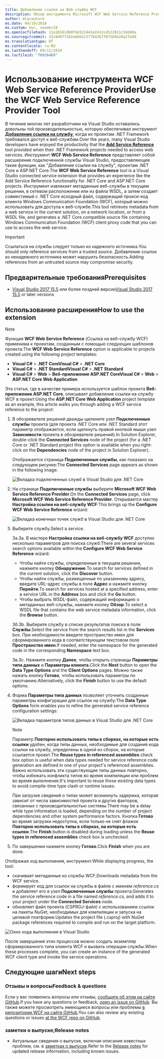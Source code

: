 ```yaml
---
title: Добавление ссылки на Веб-службу WCF
description: Обзор инструмента Microsoft WCF Web Service Reference Provider, который расширяет функциональные возможности проектов .NET Core и ASP.NET Core аналогично функции "Добавление ссылки на службу" для проектов .NET Framework.
author: mlacouture
ms.date: 04/19/2018
ms.custom: mvc, seodec18
ms.openlocfilehash: 11a18161db0fde522442e2412c4522811c5dd40a
ms.sourcegitcommit: 33c8d6f7342a4bb2c577842b7f075b0e20a2fa40
ms.translationtype: HT
ms.contentlocale: ru-RU
ms.lasthandoff: 09/12/2019
ms.locfileid: "70926460"
---
```

# <a name="use-the-wcf-web-service-reference-provider-tool"></a><span data-ttu-id="49d73-103">Использование инструмента WCF Web Service Reference Provider</span><span class="sxs-lookup"><span data-stu-id="49d73-103">Use the WCF Web Service Reference Provider Tool</span></span>

<span data-ttu-id="49d73-104">В течение многих лет разработчики на Visual Studio оставались довольны той производительностью, которую обеспечивал инструмент [**Добавление ссылки на службу**](/visualstudio/data-tools/how-to-add-update-or-remove-a-wcf-data-service-reference), когда их проектам .NET Framework требовался доступ к веб-службам.</span><span class="sxs-lookup"><span data-stu-id="49d73-104">Over the years, many Visual Studio developers have enjoyed the productivity that the [**Add Service Reference**](/visualstudio/data-tools/how-to-add-update-or-remove-a-wcf-data-service-reference) tool provided when their .NET Framework projects needed to access web services.</span></span>  <span data-ttu-id="49d73-105">Инструмент **WCF Web Service Reference** представляет собой расширение подключенной службы Visual Studio, предоставляющее такие функции, как "Добавление ссылки на службу", проектам .NET Core и ASP.NET Core.</span><span class="sxs-lookup"><span data-stu-id="49d73-105">The **WCF Web Service Reference** tool is a Visual Studio connected service extension that provides an experience like the Add Service Reference functionality for .NET Core and ASP.NET Core projects.</span></span> <span data-ttu-id="49d73-106">Инструмент извлекает метаданные веб-службы в текущем решении, в сетевом расположении или из файла WSDL, а затем создает совместимый с .NET Core исходный файл, содержащий прокси-код клиента Windows Communication Foundation (WCF), который можно использовать для доступа к веб-службе.</span><span class="sxs-lookup"><span data-stu-id="49d73-106">This tool retrieves metadata from a web service in the current solution, on a network location, or from a WSDL file, and generates a .NET Core compatible source file containing Windows Communication Foundation (WCF) client proxy code that you can use to access the web service.</span></span>

> [!IMPORTANT]
> <span data-ttu-id="49d73-107">Ссылаться на службы следует только из надежного источника.</span><span class="sxs-lookup"><span data-stu-id="49d73-107">You should only reference services from a trusted source.</span></span> <span data-ttu-id="49d73-108">Добавление ссылок из ненадежного источника может нарушить безопасность.</span><span class="sxs-lookup"><span data-stu-id="49d73-108">Adding references from an untrusted source may compromise security.</span></span>

## <a name="prerequisites"></a><span data-ttu-id="49d73-109">Предварительные требования</span><span class="sxs-lookup"><span data-stu-id="49d73-109">Prerequisites</span></span>

* <span data-ttu-id="49d73-110">[Visual Studio 2017 15.5](https://aka.ms/vsdownload?utm_source=mscom&utm_campaign=msdocs) или более поздней версии</span><span class="sxs-lookup"><span data-stu-id="49d73-110">[Visual Studio 2017 15.5](https://aka.ms/vsdownload?utm_source=mscom&utm_campaign=msdocs) or later versions</span></span>

## <a name="how-to-use-the-extension"></a><span data-ttu-id="49d73-111">Использование расширения</span><span class="sxs-lookup"><span data-stu-id="49d73-111">How to use the extension</span></span>

> [!NOTE]
> <span data-ttu-id="49d73-112">Функция **WCF Web Service Reference** (Ссылка на веб-службу WCF) применима к проектам, созданным с помощью следующих шаблонов проекта:</span><span class="sxs-lookup"><span data-stu-id="49d73-112">The **WCF Web Service Reference** option is applicable to projects created using the following project templates:</span></span>
>
> * <span data-ttu-id="49d73-113">**Visual C#**  >  **.NET Core**</span><span class="sxs-lookup"><span data-stu-id="49d73-113">**Visual C#** > **.NET Core**</span></span>
> * <span data-ttu-id="49d73-114">**Visual C#**  >  **.NET Standard**</span><span class="sxs-lookup"><span data-stu-id="49d73-114">**Visual C#** > **.NET Standard**</span></span>
> * <span data-ttu-id="49d73-115">**Visual C#**  > **Web** > **Веб-приложение ASP.NET Core**</span><span class="sxs-lookup"><span data-stu-id="49d73-115">**Visual C#** > **Web** > **ASP.NET Core Web Application**</span></span>

<span data-ttu-id="49d73-116">Эта статья, где в качестве примера используется шаблон проекта **Веб-приложение ASP.NET Core**, описывает добавление ссылки на службу WCF в проект:</span><span class="sxs-lookup"><span data-stu-id="49d73-116">Using the **ASP.NET Core Web Application** project template as an example, this article walks you through adding a WCF service reference to the project:</span></span>

1. <span data-ttu-id="49d73-117">В обозревателе решений дважды щелкните узел **Подключенные службы** проекта (для проекта .NET Core или .NET Standard этот параметр отображается, если щелкнуть правой кнопкой мыши узел **Зависимости** проекта в обозревателе решений).</span><span class="sxs-lookup"><span data-stu-id="49d73-117">In Solution Explorer, double-click the **Connected Services** node of the project (for a .NET Core or .NET Standard project this option is available when you right-click on the **Dependencies** node of the project in Solution Explorer).</span></span>

    <span data-ttu-id="49d73-118">Отображается страница **Подключенные службы**, как показано на следующем рисунке:</span><span class="sxs-lookup"><span data-stu-id="49d73-118">The **Connected Services** page appears as shown in the following image:</span></span>

    ![Вкладка подключенных служб в Visual Studio для .NET Core](./media/wcf-web-service-reference-guide/wcfcs-ConnectedServicesPage.png)

2. <span data-ttu-id="49d73-120">На странице **Подключенные службы** выберите **Microsoft WCF Web Service Reference Provider**.</span><span class="sxs-lookup"><span data-stu-id="49d73-120">On the **Connected Services** page, click **Microsoft WCF Web Service Reference Provider**.</span></span> <span data-ttu-id="49d73-121">Открывается мастер **Настройка ссылки на веб-службу WCF**:</span><span class="sxs-lookup"><span data-stu-id="49d73-121">This brings up the **Configure WCF Web Service Reference** wizard:</span></span>

    ![Вкладка конечных точек служб в Visual Studio для .NET Core](./media/wcf-web-service-reference-guide/wcfcs-ServiceEndpointPage.png)

3. <span data-ttu-id="49d73-123">Выберите службу.</span><span class="sxs-lookup"><span data-stu-id="49d73-123">Select a service.</span></span>

    <span data-ttu-id="49d73-124">3а.</span><span class="sxs-lookup"><span data-stu-id="49d73-124">3a.</span></span> <span data-ttu-id="49d73-125">В мастере **Настройка ссылки на веб-службу WCF** доступно несколько параметров для поиска служб:</span><span class="sxs-lookup"><span data-stu-id="49d73-125">There are several services search options available within the **Configure WCF Web Service Reference** wizard:</span></span>

     * <span data-ttu-id="49d73-126">Чтобы найти службы, определенные в текущем решении, нажмите кнопку **Обнаружение**.</span><span class="sxs-lookup"><span data-stu-id="49d73-126">To search for services defined in the current solution, click the **Discover** button.</span></span>
     * <span data-ttu-id="49d73-127">Чтобы найти службы, размещенные по указанному адресу, введите URL-адрес службы в поле **Адрес** и нажмите кнопку **Перейти**.</span><span class="sxs-lookup"><span data-stu-id="49d73-127">To search for services hosted at a specified address, enter a service URL in the **Address** box and click the **Go** button.</span></span>
     * <span data-ttu-id="49d73-128">Чтобы выбрать WSDL-файл, содержащий информацию о метаданных веб-службы, нажмите кнопку **Обзор**.</span><span class="sxs-lookup"><span data-stu-id="49d73-128">To select a WSDL file that contains the web service metadata information, click the **Browse** button.</span></span>

    <span data-ttu-id="49d73-129">3б.</span><span class="sxs-lookup"><span data-stu-id="49d73-129">3b.</span></span> <span data-ttu-id="49d73-130">Выберите службу в списке результатов поиска в поле **Службы**.</span><span class="sxs-lookup"><span data-stu-id="49d73-130">Select the service from the search results list in the **Services** box.</span></span> <span data-ttu-id="49d73-131">При необходимости введите пространство имен для сформированного кода в соответствующем текстовом поле **Пространство имен**.</span><span class="sxs-lookup"><span data-stu-id="49d73-131">If needed, enter the namespace for the generated code in the corresponding **Namespace** text box.</span></span>

    <span data-ttu-id="49d73-132">3в.</span><span class="sxs-lookup"><span data-stu-id="49d73-132">3c.</span></span> <span data-ttu-id="49d73-133">Нажмите кнопку **Далее**, чтобы открыть страницы **Параметры типа данных** и **Параметры клиента**.</span><span class="sxs-lookup"><span data-stu-id="49d73-133">Click the **Next** button to open the **Data Type Options** and the **Client Options** pages.</span></span> <span data-ttu-id="49d73-134">Можно также нажать кнопку **Готово**, чтобы использовать параметры по умолчанию.</span><span class="sxs-lookup"><span data-stu-id="49d73-134">Alternatively, click the **Finish** button to use the default options.</span></span>

4. <span data-ttu-id="49d73-135">Форма **Параметры типа данных** позволяет уточнить созданные параметры конфигурации для ссылок на службу:</span><span class="sxs-lookup"><span data-stu-id="49d73-135">The **Data Type Options** form enables you to refine the generated service reference configuration settings:</span></span>

    ![Вкладка параметров типов данных в Visual Studio для .NET Core](./media/wcf-web-service-reference-guide/wcfcs-DataTypesPage.png)

    > [!NOTE]
    > <span data-ttu-id="49d73-137">Параметр **Повторно использовать типы в сборках, на которые есть ссылки** удобен, когда типы данных, необходимые для создания кода ссылки на службу, определены в одной из сборок, на которые ссылается проект.</span><span class="sxs-lookup"><span data-stu-id="49d73-137">The **Reuse types in referenced assemblies** check box option is useful when data types needed for service reference code generation are defined in one of your project's referenced assemblies.</span></span>  <span data-ttu-id="49d73-138">Важно использовать эти существующие типы данных повторно, чтобы избежать конфликта типов во время компиляции или проблем во время выполнения.</span><span class="sxs-lookup"><span data-stu-id="49d73-138">It's important to reuse those existing data types to avoid compile-time type clash or runtime issues.</span></span>

    <span data-ttu-id="49d73-139">При загрузке сведений о типах может возникнуть задержка, которая зависит от числа зависимостей проекта и других факторов, связанных с производительностью системы.</span><span class="sxs-lookup"><span data-stu-id="49d73-139">There may be a delay while type information is loaded, depending on the number of project dependencies and other system performance factors.</span></span> <span data-ttu-id="49d73-140">Кнопка **Готово** во время загрузки недоступна, если только не снят флажок **Повторно использовать типы в сборках, на которые есть ссылки**.</span><span class="sxs-lookup"><span data-stu-id="49d73-140">The **Finish** button is disabled during loading unless the **Reuse types in referenced assemblies** check box is unchecked.</span></span>

5. <span data-ttu-id="49d73-141">По завершении нажмите кнопку **Готово**.</span><span class="sxs-lookup"><span data-stu-id="49d73-141">Click **Finish** when you are done.</span></span>

<span data-ttu-id="49d73-142">Отображая ход выполнения, инструмент:</span><span class="sxs-lookup"><span data-stu-id="49d73-142">While displaying progress, the tool:</span></span>

* <span data-ttu-id="49d73-143">скачивает метаданные из службы WCF;</span><span class="sxs-lookup"><span data-stu-id="49d73-143">Downloads metadata from the WCF service.</span></span>
* <span data-ttu-id="49d73-144">формирует код для ссылок на службы в файле с именем *reference.cs* и добавляет его в узел **Подключенные службы** проекта;</span><span class="sxs-lookup"><span data-stu-id="49d73-144">Generates the service reference code in a file named *reference.cs*, and adds it to your project under the **Connected Services** node.</span></span>
* <span data-ttu-id="49d73-145">обновляет файл проекта (CSPROJ-файл) с использованием ссылок на пакеты NuGet, необходимых для компиляции и запуска на целевой платформе.</span><span class="sxs-lookup"><span data-stu-id="49d73-145">Updates the project file (.csproj) with NuGet package references required to compile and run on the target platform.</span></span>

![Окно хода выполнения в Visual Studio](./media/wcf-web-service-reference-guide/wcfcs-ProgressWindow.png)

<span data-ttu-id="49d73-147">После завершения этих процессов можно создать экземпляр сформированного типа клиента WCF и вызвать операции службы.</span><span class="sxs-lookup"><span data-stu-id="49d73-147">When these processes complete, you can create an instance of the generated WCF client type and invoke the service operations.</span></span>

## <a name="next-steps"></a><span data-ttu-id="49d73-148">Следующие шаги</span><span class="sxs-lookup"><span data-stu-id="49d73-148">Next steps</span></span>

### <a name="feedback--questions"></a><span data-ttu-id="49d73-149">Отзывы и вопросы</span><span class="sxs-lookup"><span data-stu-id="49d73-149">Feedback & questions</span></span>

<span data-ttu-id="49d73-150">Если у вас появились вопросы или отзывы, [сообщите об этом на сайте GitHub](https://github.com/dotnet/wcf/issues/new).</span><span class="sxs-lookup"><span data-stu-id="49d73-150">If you have any questions or feedback, [open an issue on GitHub](https://github.com/dotnet/wcf/issues/new).</span></span> <span data-ttu-id="49d73-151">Вы также можете просмотреть имеющиеся вопросы или проблемы [в репозитории WCF на сайте GitHub](https://github.com/dotnet/wcf/issues?utf8=%E2%9C%93&q=is:issue%20label:tooling).</span><span class="sxs-lookup"><span data-stu-id="49d73-151">You can also review any existing questions or issues [at the WCF repo on GitHub](https://github.com/dotnet/wcf/issues?utf8=%E2%9C%93&q=is:issue%20label:tooling).</span></span>

### <a name="release-notes"></a><span data-ttu-id="49d73-152">заметки о выпуске;</span><span class="sxs-lookup"><span data-stu-id="49d73-152">Release notes</span></span>

* <span data-ttu-id="49d73-153">Актуальные сведения о выпуске, включая описание известных проблем, см. в [заметках о выпуске](https://github.com/dotnet/wcf/blob/master/release-notes/WCF-Web-Service-Reference-notes.md).</span><span class="sxs-lookup"><span data-stu-id="49d73-153">Refer to the [Release notes](https://github.com/dotnet/wcf/blob/master/release-notes/WCF-Web-Service-Reference-notes.md) for updated release information, including known issues.</span></span>
